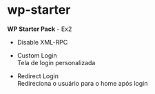 # wp-starter
<strong>WP Starter Pack</strong> - Ex2<br />
- Disable XML-RPC<br />
- Custom Login<br />
Tela de login personalizada

- Redirect Login<br />
Redireciona o usuário para o home após login
